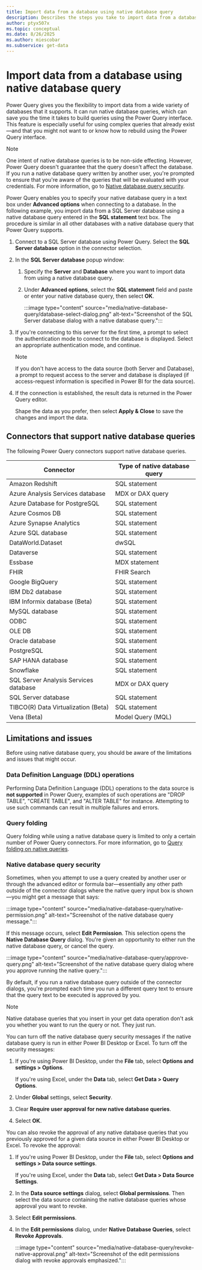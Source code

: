 ```yaml
---
title: Import data from a database using native database query
description: Describes the steps you take to import data from a database using a native database query
author: ptyx507x
ms.topic: conceptual
ms.date: 8/26/2025
ms.author: miescobar
ms.subservice: get-data
---
```


# Import data from a database using native database query

Power Query gives you the flexibility to import data from a wide variety of databases that it supports. It can run native database queries, which can save you the time it takes to build queries using the Power Query interface. This feature is especially useful for using complex queries that already exist&mdash;and that you might not want to or know how to rebuild using the Power Query interface.

> [!NOTE]
> One intent of native database queries is to be non-side effecting. However, Power Query doesn't guarantee that the query doesn't affect the database. If you run a native database query written by another user, you're prompted to ensure that you're aware of the queries that will be evaluated with your credentials. For more information, go to [Native database query security](#native-database-query-security).

Power Query enables you to specify your native database query in a text box under **Advanced options** when connecting to a database. In the following example, you import data from a SQL Server database using a native database query entered in the **SQL statement** text box. The procedure is similar in all other databases with a native database query that Power Query supports.

1. Connect to a SQL Server database using Power Query. Select the **SQL Server database** option in the connector selection.

2. In the **SQL Server database** popup window:

   1. Specify the **Server** and **Database** where you want to import data from using a native database query.

   2. Under **Advanced options**, select the **SQL statement** field and paste or enter your native database query, then select **OK**.

      :::image type="content" source="media/native-database-query/database-select-dialog.png" alt-text="Screenshot of the SQL Server database dialog with a native database query.":::

3. If you're connecting to this server for the first time, a prompt to select the authentication mode to connect to the database is displayed. Select an appropriate authentication mode, and continue.

   > [!NOTE]
   > If you don't have access to the data source (both Server and Database), a prompt to request access to the server and database is displayed (if access-request information is specified in Power BI for the data source).

4. If the connection is established, the result data is returned in the Power Query editor.

   Shape the data as you prefer, then select **Apply & Close** to save the changes and import the data.

## Connectors that support native database queries

The following Power Query connectors support native database queries.

| Connector | Type of native database query |
| --- | --- |
| Amazon Redshift | SQL statement |
| Azure Analysis Services database | MDX or DAX query |
| Azure Database for PostgreSQL | SQL statement |
| Azure Cosmos DB | SQL statement |
| Azure Synapse Analytics | SQL statement |
| Azure SQL database | SQL statement |
| DataWorld.Dataset | dwSQL |
| Dataverse | SQL statement |
| Essbase | MDX statement |
| FHIR | FHIR Search |
| Google BigQuery | SQL statement |
| IBM Db2 database | SQL statement |
| IBM Informix database (Beta) | SQL statement |
| MySQL database | SQL statement |
| ODBC | SQL statement |
| OLE DB | SQL statement |
| Oracle database | SQL statement |
| PostgreSQL | SQL statement |
| SAP HANA database | SQL statement |
| Snowflake | SQL statement |
| SQL Server Analysis Services database | MDX or DAX query |
| SQL Server database | SQL statement |
| TIBCO(R) Data Virtualization (Beta) | SQL statement |
| Vena (Beta) | Model Query (MQL) |

## Limitations and issues

Before using native database query, you should be aware of the limitations and issues that might occur.

### Data Definition Language (DDL) operations

Performing Data Definition Language (DDL) operations to the data source is **not supported** in Power Query, examples of such operations are "DROP TABLE", "CREATE TABLE", and "ALTER TABLE" for instance. Attempting to use such commands can result in multiple failures and errors.

### Query folding

Query folding while using a native database query is limited to only a certain number of Power Query connectors. For more information, go to [Query folding on native queries](native-query-folding.md).

### Native database query security

Sometimes, when you attempt to use a query created by another user or through the advanced editor or formula bar&mdash;essentially any other path outside of the connector dialogs where the native query input box is shown&mdash;you might get a message that says:

:::image type="content" source="media/native-database-query/native-permission.png" alt-text="Screenshot of the native database query message.":::

If this message occurs, select **Edit Permission**. This selection opens the **Native Database Query** dialog. You're given an opportunity to either run the native database query, or cancel the query.

:::image type="content" source="media/native-database-query/approve-query.png" alt-text="Screenshot of the native database query dialog where you approve running the native query.":::

By default, if you run a native database query outside of the connector dialogs, you're prompted each time you run a different query text to ensure that the query text to be executed is approved by you.

> [!NOTE]
> Native database queries that you insert in your get data operation don't ask you whether you want to run the query or not. They just run.

You can turn off the native database query security messages if the native database query is run in either Power BI Desktop or Excel. To turn off the security messages:

1. If you're using Power BI Desktop, under the **File** tab, select **Options and settings > Options**.

   If you're using Excel, under the **Data** tab, select **Get Data > Query Options**.

2. Under **Global** settings, select **Security**.

3. Clear **Require user approval for new native database queries**.

4. Select **OK**.

You can also revoke the approval of any native database queries that you previously approved for a given data source in either Power BI Desktop or Excel. To revoke the approval:

1. If you're using Power BI Desktop, under the **File** tab, select **Options and settings > Data source settings**.

   If you're using Excel, under the **Data** tab, select **Get Data > Data Source Settings**.

2. In the **Data source settings** dialog, select **Global permissions**. Then select the data source containing the native database queries whose approval you want to revoke.

3. Select **Edit permissions**.

4. In the **Edit permissions** dialog, under **Native Database Queries**, select **Revoke Approvals**.

   :::image type="content" source="media/native-database-query/revoke-native-approval.png" alt-text="Screenshot of the edit permissions dialog with revoke approvals emphasized.":::
